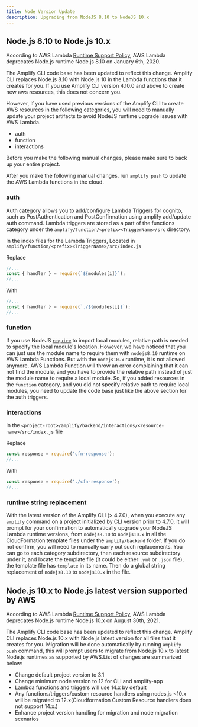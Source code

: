 ```yaml
---
title: Node Version Update
description: Upgrading from NodeJS 8.10 to NodeJS 10.x
---
```


## Node.js 8.10 to Node.js 10.x

According to AWS Lambda [Runtime Support Policy](https://docs.aws.amazon.com/lambda/latest/dg/runtime-support-policy.html), AWS Lambda deprecates Node.js runtime Node.js 8.10 on January 6th, 2020.

The Amplify CLI code base has been updated to reflect this change. Amplify CLI replaces Node.js 8.10 with Node.js 10 in the Lambda functions that it creates for you. If you use Amplify CLI version 4.10.0 and above to create new aws resources, this does not concern you.

However, if you have used previous versions of the Amplify CLI to create AWS resources in the following categories,
you will need to manually update your project artifacts to avoid NodeJS runtime upgrade issues with AWS Lambda.

- auth
- function
- interactions

Before you make the following manual changes, please make sure to back up your entire project.

After you make the following manual changes, run `amplify push` to update the AWS Lambda functions in the cloud.

### auth

Auth category allows you to add/configure Lambda Triggers for cognito, such as PostAuthentication and PostConfirmation using amplify add/update auth command.
Lambda triggers are stored as a part of the functions category under the `amplify/function/<prefix><TriggerName>/src` directory.

In the index files for the Lambda Triggers, Located in `amplify/function/<prefix><TriggerName>/src/index.js`

Replace

```js
//...
const { handler } = require(`${modules[i]}`);
//...
```

With

```js
//...
const { handler } = require(`./${modules[i]}`);
//...
```

### function

If you use NodeJS [`require`](https://nodejs.org/dist/latest-v12.x/docs/api/modules.html#modules_require_id) to import local modules, relative path is needed to specify the local module's location.
However, we have noticed that you can just use the module name to require them with `nodejs8.10` runtime on AWS Lambda Functions.
But with the `nodejs10.x` runtime, it is not allowed anymore. AWS Lambda Function will throw an error complaining that it can not find the module, and you have to provide the relative path instead of just the module name to require a local module.
So, if you added resources in the `function` category, and you did not specify relative path to require local modules, you need to update the code base just like the above section for the auth triggers.

### interactions

In the `<project-root>/amplify/backend/interactions/<resource-name>/src/index.js` file

Replace

```js
const response = require('cfn-response');
//...
```

With

```js
const response = require('./cfn-response');
//...
```

### runtime string replacement

With the latest version of the Amplify CLI (> 4.7.0), when you execute any `amplify` command on a project initialized by CLI version prior to 4.7.0, it will prompt for your confirmation to automatically upgrade your NodeJS Lambda runtime versions, from `nodejs8.10` to `nodejs10.x` in all the CloudFormation template files under the `amplify/backend` folder. If you do not confirm, you will need to manually carry out such replacements. You can go to each category subdirectory, then each resource subdirectory under it, and locate the template file (it could be either `.yml` or `.json` file), the template file has `template` in its name. Then do a global string replacement of `nodejs8.10` to `nodejs10.x` in the file.

## Node.js 10.x to Node.js latest version supported by AWS
According to AWS Lambda [Runtime Support Policy](https://docs.aws.amazon.com/lambda/latest/dg/runtime-support-policy.html), AWS Lambda deprecates Node.js runtime Node.js 10.x on August 30th, 2021.

The Amplify CLI code base has been updated to reflect this change. Amplify CLI replaces Node.js 10.x with Node.js latest version for all files that it creates for you. Migration will be done automatically by running `amplify push` command, this will prompt users to migrate from Node.js 10.x to latest Node.js runtimes as supported by AWS.List of changes are summarized below: 
- Change default project version to 3.1
- Change minimum node version to 12 for CLI and amplify-app
- Lambda functions and triggers will use 14.x by default
- Any functions/triggers/custom resource handlers using nodes.js <10.x will be migrated to 12.x(Cloudformation Custom Resource handlers does not support 14.x.)
- Enhance project version handling for migration and node migration scenarios